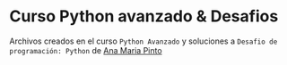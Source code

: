 # Curso Python avanzado & Desafios

Archivos creados en el curso `Python Avanzado` y soluciones a `Desafio de programación: Python`
de [Ana Maria Pinto](https://www.linkedin.com/learning/instructors/ana-maria-pinto)
